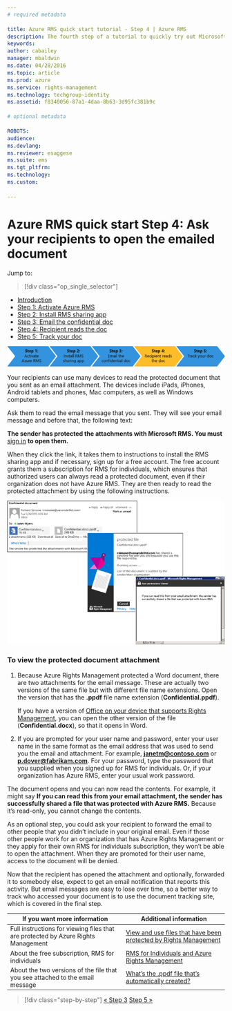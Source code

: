 ```yaml
---
# required metadata

title: Azure RMS quick start tutorial - Step 4 | Azure RMS
description: The fourth step of a tutorial to quickly try out Microsoft Azure Rights Management for your organization with just 5 steps that should take you less than 15 minutes.
keywords:
author: cabailey
manager: mbaldwin
ms.date: 04/28/2016
ms.topic: article
ms.prod: azure
ms.service: rights-management
ms.technology: techgroup-identity
ms.assetid: f8340056-87a1-4daa-8b63-3d95fc381b9c

# optional metadata

ROBOTS: 
audience:
ms.devlang:
ms.reviewer: esaggese
ms.suite: ems
ms.tgt_pltfrm:
ms.technology:
ms.custom:

---
```



# Azure RMS quick start Step 4: Ask your recipients to open the emailed document

Jump to: 
> [!div class="op_single_selector"]
- [Introduction](quick-start-tutorial.md)
- [Step 1: Activate Azure RMS](tutorial-step1.md)
- [Step 2: Install RMS sharing app](tutorial-step2.md)
- [Step 3: Email the confidential doc](tutorial-step3.md)
- [Step 4: Recipient reads the doc](tutorial-step4.md)
- [Step 5: Track your doc](tutorial-step5.md)


![Azure RMS quick start tutorial step 4](../media/AzRMS_QuickStartSteps4.PNG)

Your recipients can use many devices to read the protected document that you sent as an email attachment. The devices include iPads, iPhones, Android tablets and phones, Mac computers, as well as Windows computers.

Ask them to read the email message that you sent. They will see your email message and before that, the following text:

**The sender has protected the attachments with Microsoft RMS. You must** [sign in](http://aka.ms/rms)
      **to open them.**

When they click the link, it takes them to instructions to install the RMS sharing app and if necessary, sign up for a free account. The free account grants them a subscription for RMS for individuals, which ensures that authorized users can always read a protected document, even if their organization does not have Azure RMS. They are then ready to read the protected attachment by using the following instructions.

![Tutorial step 4 screenshots](../media/AzRMS_Tutorial_4_Screenshots.png)

### To view the protected document attachment

1.  Because Azure Rights Management protected a Word document, there are two attachments for the email message. These are actually two versions of the same file but with different file name extensions. Open the version that has the **.ppdf** file name extension (**Confidential.ppdf**).

    If you have a version of [Office on your device that supports Rights Management](https://technet.microsoft.com/library/dn655136.aspx), you can open the other version of the file (**Confidential.docx**), so that it opens in Word.

2.  If you are prompted for your user name and password, enter your user name in the same format as the email address that was used to send you the email and attachment. For example, **janetm@contoso.com** or **p.dover@fabrikam.com**. For your password, type the password that you supplied when you signed up for RMS for individuals. Or, if your organization has Azure RMS, enter your usual work password.

The document opens and you can now read the contents. For example, it might say **If you can read this from your email attachment, the sender has successfully shared a file that was protected with Azure RMS.** Because it’s read-only, you cannot change the contents.

As an optional step, you could ask your recipient to forward the email to other people that you didn’t include in your original email. Even if those other people work for an organization that has Azure Rights Management or they apply for their own RMS for individuals subscription, they won’t be able to open the attachment. When they are promoted for their user name, access to the document will be denied.

Now that the recipient has opened the attachment and optionally, forwarded it to somebody else, expect to get an email notification that reports this activity. But email messages are easy to lose over time, so a better way to track who accessed your document is to use the document tracking site, which is covered in the final step.

|If you want more information|Additional information|
|--------------------------------|--------------------------|
|Full instructions for viewing files that are protected by Azure Rights Management|[View and use files that have been protected by Rights Management](../rms-client/sharing-app-view-use-files.md)|
|About the free subscription, RMS for individuals|[RMS for Individuals and Azure Rights Management](../understand-explore/rms-for-individuals.md)|
|About the two versions of the file that you see attached to the email message|[What’s the .ppdf file that’s automatically created?](../rms-client/sharing-app-dialog-box.md#what-s-the-ppdf-file-that-s-automatically-created-)|


>[!div class="step-by-step"]
[« Step 3](tutorial-step3.md)
[Step 5 »](tutorial-step5.md)